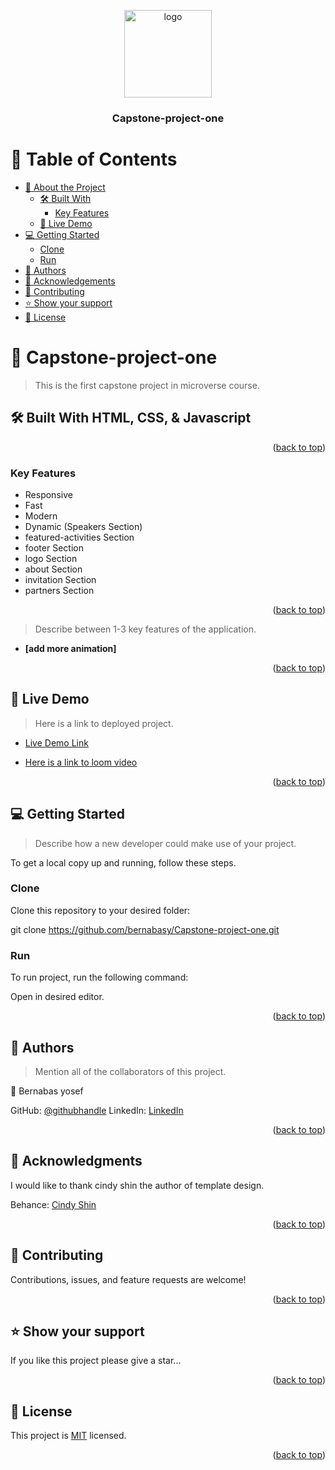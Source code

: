 <a name="readme-top"></a>

<div align="center">

  <img src="images/murple_logo.png" alt="logo" width="140"  height="auto" />
  <br/>

  <h3><b>Capstone-project-one</b></h3>

</div>

<!-- TABLE OF CONTENTS -->

# 📗 Table of Contents

- [📖 About the Project](#about-project)
  - [🛠 Built With](#built-with)
    - [Key Features](#key-features)
  - [🚀 Live Demo](#live-demo)
- [💻 Getting Started](#getting-started)
  - [Clone](#clone)
  - [Run](#run)
- [👥 Authors](#authors)
- [🙏 Acknowledgements](#acknowledgements)
- [🤝 Contributing](#contributing)
- [⭐️ Show your support](#support)
- [📝 License](#license)

<!-- PROJECT DESCRIPTION -->

# 📖 Capstone-project-one <a name="about-project"></a>

> This is the first capstone project in microverse course.

## 🛠 Built With <a name="built-with">HTML, CSS, & Javascript</a>

<!-- Features -->
<p align="right">(<a href="#readme-top">back to top</a>)</p>

### Key Features <a name="key-features"></a>

- Responsive 
- Fast
- Modern
- Dynamic (Speakers Section)
- featured-activities Section
- footer Section
- logo Section
- about Section
- invitation Section
- partners Section

<p align="right">(<a href="#readme-top">back to top</a>)</p>

> Describe between 1-3 key features of the application.
- **[add more animation]**

<p align="right">(<a href="#readme-top">back to top</a>)</p>
<!-- LIVE DEMO -->

## 🚀 Live Demo <a name="live-demo"></a>

> Here is a link to deployed project.

- [Live Demo Link](https://bernabasy.github.io/FIRST-CAPSTONE-PROJECT/)

- [Here is a link to loom video](https://www.loom.com/share/1e061427fc11474f8af98f627e0eb519)

<p align="right">(<a href="#readme-top">back to top</a>)</p>

<!-- GETTING STARTED -->

## 💻 Getting Started <a name="getting-started"></a>

> Describe how a new developer could make use of your project.

To get a local copy up and running, follow these steps.

### Clone

Clone this repository to your desired folder:

  git clone https://github.com/bernabasy/Capstone-project-one.git


### Run 

To run project, run the following command:

  Open in desired editor.

<p align="right">(<a href="#readme-top">back to top</a>)</p>

<!-- AUTHORS -->

## 👥 Authors <a name="authors"></a>

> Mention all of the collaborators of this project.

👤 Bernabas yosef

 GitHub: [@githubhandle](https://github.com/bernabasy)
 LinkedIn: [LinkedIn](https://www.linkedin.com/in/bernabas-yosef-74b571186)

<p align="right">(<a href="#readme-top">back to top</a>)</p>

<!-- ACKNOWLEDGEMENTS -->

## 🙏 Acknowledgments <a name="acknowledgements"></a>

I would like to thank cindy shin the author of template design.

Behance: [Cindy Shin](https://www.behance.net/gallery/29845175/CC-Global-Summit-2015)

<p align="right">(<a href="#readme-top">back to top</a>)</p>

<!-- CONTRIBUTING -->

## 🤝 Contributing <a name="contributing"></a>

Contributions, issues, and feature requests are welcome!

<p align="right">(<a href="#readme-top">back to top</a>)</p>

<!-- SUPPORT -->

## ⭐️ Show your support <a name="support"></a>

If you like this project please give a star...

<p align="right">(<a href="#readme-top">back to top</a>)</p>

<!-- LICENSE -->

## 📝 License <a name="license"></a>

This project is [MIT](./mit.md) licensed.

<p align="right">(<a href="#readme-top">back to top</a>)</p>
